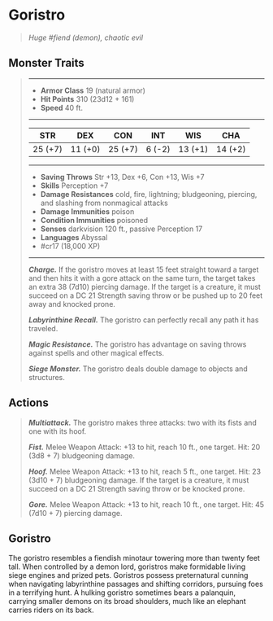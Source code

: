 # Goristro
>*Huge #fiend (demon), chaotic evil*
## Monster Traits
>___
>- **Armor Class** 19 (natural armor)
>- **Hit Points** 310 (23d12 + 161)
>- **Speed** 40 ft.
>___
>|STR|DEX|CON|INT|WIS|CHA|
>|:---:|:---:|:---:|:---:|:---:|:---:|
>|25 (+7)|11 (+0)|25 (+7)|6 (-2)|13 (+1)|14 (+2)|
>___
>- **Saving Throws** Str +13, Dex +6, Con +13, Wis +7
>- **Skills** Perception +7
>- **Damage Resistances** cold, fire, lightning; bludgeoning, piercing, and slashing from nonmagical attacks
>- **Damage Immunities** poison
>- **Condition Immunities** poisoned
>- **Senses** darkvision 120 ft., passive Perception 17
>- **Languages** Abyssal
>- #cr17 (18,000 XP)
>___
>***Charge.*** If the goristro moves at least 15 feet straight toward a target and then hits it with a gore attack on the same turn, the target takes an extra 38 (7d10) piercing damage. If the target is a creature, it must succeed on a DC 21 Strength saving throw or be pushed up to 20 feet away and knocked prone.  
>
>***Labyrinthine Recall.*** The goristro can perfectly recall any path it has traveled.  
>
>***Magic Resistance.*** The goristro has advantage on saving throws against spells and other magical effects.  
>
>***Siege Monster.*** The goristro deals double damage to objects and structures.  
>
## Actions
>***Multiattack.*** The goristro makes three attacks: two with its fists and one with its hoof.  
>
>***Fist.*** Melee Weapon Attack: +13 to hit, reach 10 ft., one target. Hit: 20 (3d8 + 7) bludgeoning damage.  
>
>***Hoof.*** Melee Weapon Attack: +13 to hit, reach 5 ft., one target. Hit: 23 (3d10 + 7) bludgeoning damage. If the target is a creature, it must succeed on a DC 21 Strength saving throw or be knocked prone.  
>
>***Gore.*** Melee Weapon Attack: +13 to hit, reach 10 ft., one target. Hit: 45 (7d10 + 7) piercing damage.
## Goristro
The goristro resembles a fiendish minotaur towering more than twenty feet tall. When controlled by a demon lord, goristros make formidable living siege engines and prized pets. Goristros possess preternatural cunning when navigating labyrinthine passages and shifting corridors, pursuing foes in a terrifying hunt.
A hulking goristro sometimes bears a palanquin, carrying smaller demons on its broad shoulders, much like an elephant carries riders on its back.